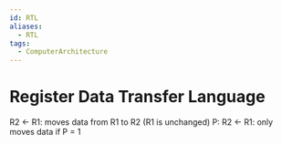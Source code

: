 ```yaml
---
id: RTL
aliases:
  - RTL
tags:
  - ComputerArchitecture
---
```


# Register Data Transfer Language

R2 ← R1: moves data from R1 to R2 (R1 is unchanged)
P: R2 ← R1: only moves data if P = 1

